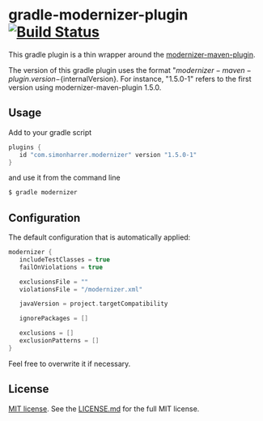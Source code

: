 # gradle-modernizer-plugin [![Build Status](https://travis-ci.org/simonharrer/gradle-modernizer-plugin.svg?branch=master)](https://travis-ci.org/simonharrer/gradle-modernizer-plugin)

This gradle plugin is a thin wrapper around the [modernizer-maven-plugin](https://github.com/andrewgaul/modernizer-maven-plugin).

The version of this gradle plugin uses the format "${modernizer-maven-plugin.version}-${internalVersion}.
For instance, "1.5.0-1" refers to the first version using modernizer-maven-plugin 1.5.0.

## Usage

Add to your gradle script

```groovy
plugins {
   id "com.simonharrer.modernizer" version "1.5.0-1"
}
```

and use it from the command line

```bash
$ gradle modernizer
```

## Configuration

The default configuration that is automatically applied:

```groovy
modernizer {
   includeTestClasses = true
   failOnViolations = true

   exclusionsFile = ""
   violationsFile = "/modernizer.xml"

   javaVersion = project.targetCompatibility

   ignorePackages = []

   exclusions = []
   exclusionPatterns = []
}
```

Feel free to overwrite it if necessary.

## License

[MIT license](https://tldrlegal.com/license/mit-license). See the [LICENSE.md](LICENSE.md) for the full MIT license.

